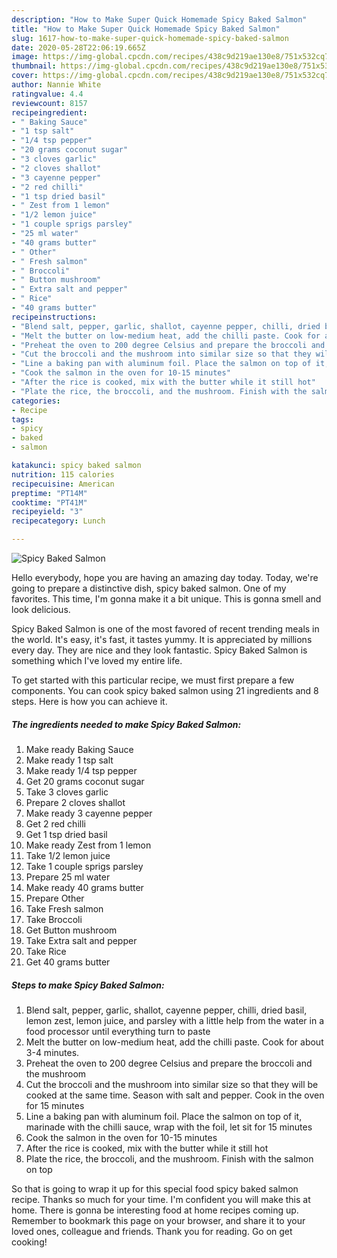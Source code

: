 ```yaml
---
description: "How to Make Super Quick Homemade Spicy Baked Salmon"
title: "How to Make Super Quick Homemade Spicy Baked Salmon"
slug: 1617-how-to-make-super-quick-homemade-spicy-baked-salmon
date: 2020-05-28T22:06:19.665Z
image: https://img-global.cpcdn.com/recipes/438c9d219ae130e8/751x532cq70/spicy-baked-salmon-recipe-main-photo.jpg
thumbnail: https://img-global.cpcdn.com/recipes/438c9d219ae130e8/751x532cq70/spicy-baked-salmon-recipe-main-photo.jpg
cover: https://img-global.cpcdn.com/recipes/438c9d219ae130e8/751x532cq70/spicy-baked-salmon-recipe-main-photo.jpg
author: Nannie White
ratingvalue: 4.4
reviewcount: 8157
recipeingredient:
- " Baking Sauce"
- "1 tsp salt"
- "1/4 tsp pepper"
- "20 grams coconut sugar"
- "3 cloves garlic"
- "2 cloves shallot"
- "3 cayenne pepper"
- "2 red chilli"
- "1 tsp dried basil"
- " Zest from 1 lemon"
- "1/2 lemon juice"
- "1 couple sprigs parsley"
- "25 ml water"
- "40 grams butter"
- " Other"
- " Fresh salmon"
- " Broccoli"
- " Button mushroom"
- " Extra salt and pepper"
- " Rice"
- "40 grams butter"
recipeinstructions:
- "Blend salt, pepper, garlic, shallot, cayenne pepper, chilli, dried basil, lemon zest, lemon juice, and parsley with a little help from the water in a food processor until everything turn to paste"
- "Melt the butter on low-medium heat, add the chilli paste. Cook for about 3-4 minutes."
- "Preheat the oven to 200 degree Celsius and prepare the broccoli and the mushroom"
- "Cut the broccoli and the mushroom into similar size so that they will be cooked at the same time. Season with salt and pepper. Cook in the oven for 15 minutes"
- "Line a baking pan with aluminum foil. Place the salmon on top of it, marinade with the chilli sauce, wrap with the foil, let sit for 15 minutes"
- "Cook the salmon in the oven for 10-15 minutes"
- "After the rice is cooked, mix with the butter while it still hot"
- "Plate the rice, the broccoli, and the mushroom. Finish with the salmon on top"
categories:
- Recipe
tags:
- spicy
- baked
- salmon

katakunci: spicy baked salmon 
nutrition: 115 calories
recipecuisine: American
preptime: "PT14M"
cooktime: "PT41M"
recipeyield: "3"
recipecategory: Lunch

---
```



![Spicy Baked Salmon](https://img-global.cpcdn.com/recipes/438c9d219ae130e8/751x532cq70/spicy-baked-salmon-recipe-main-photo.jpg)

Hello everybody, hope you are having an amazing day today. Today, we're going to prepare a distinctive dish, spicy baked salmon. One of my favorites. This time, I'm gonna make it a bit unique. This is gonna smell and look delicious.



Spicy Baked Salmon is one of the most favored of recent trending meals in the world. It's easy, it's fast, it tastes yummy. It is appreciated by millions every day. They are nice and they look fantastic. Spicy Baked Salmon is something which I've loved my entire life.


To get started with this particular recipe, we must first prepare a few components. You can cook spicy baked salmon using 21 ingredients and 8 steps. Here is how you can achieve it.

<!--inarticleads1-->

##### The ingredients needed to make Spicy Baked Salmon:

1. Make ready  Baking Sauce
1. Make ready 1 tsp salt
1. Make ready 1/4 tsp pepper
1. Get 20 grams coconut sugar
1. Take 3 cloves garlic
1. Prepare 2 cloves shallot
1. Make ready 3 cayenne pepper
1. Get 2 red chilli
1. Get 1 tsp dried basil
1. Make ready  Zest from 1 lemon
1. Take 1/2 lemon juice
1. Take 1 couple sprigs parsley
1. Prepare 25 ml water
1. Make ready 40 grams butter
1. Prepare  Other
1. Take  Fresh salmon
1. Take  Broccoli
1. Get  Button mushroom
1. Take  Extra salt and pepper
1. Take  Rice
1. Get 40 grams butter




<!--inarticleads2-->

##### Steps to make Spicy Baked Salmon:

1. Blend salt, pepper, garlic, shallot, cayenne pepper, chilli, dried basil, lemon zest, lemon juice, and parsley with a little help from the water in a food processor until everything turn to paste
1. Melt the butter on low-medium heat, add the chilli paste. Cook for about 3-4 minutes.
1. Preheat the oven to 200 degree Celsius and prepare the broccoli and the mushroom
1. Cut the broccoli and the mushroom into similar size so that they will be cooked at the same time. Season with salt and pepper. Cook in the oven for 15 minutes
1. Line a baking pan with aluminum foil. Place the salmon on top of it, marinade with the chilli sauce, wrap with the foil, let sit for 15 minutes
1. Cook the salmon in the oven for 10-15 minutes
1. After the rice is cooked, mix with the butter while it still hot
1. Plate the rice, the broccoli, and the mushroom. Finish with the salmon on top




So that is going to wrap it up for this special food spicy baked salmon recipe. Thanks so much for your time. I'm confident you will make this at home. There is gonna be interesting food at home recipes coming up. Remember to bookmark this page on your browser, and share it to your loved ones, colleague and friends. Thank you for reading. Go on get cooking!
